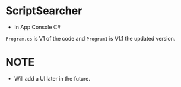 # ScriptSearcher
- In App Console C#

`Program.cs` is V1 of the code and `Program1` is V1.1 the updated version.

# NOTE
- Will add a UI later in the future.
